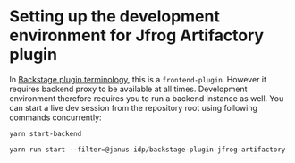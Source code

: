 # Setting up the development environment for Jfrog Artifactory plugin

In [Backstage plugin terminology](https://backstage.io/docs/local-dev/cli-build-system#package-roles), this is a `frontend-plugin`. However it requires backend proxy to be available at all times. Development environment therefore requires you to run a backend instance as well. You can start a live dev session from the repository root using following commands concurrently:

```console
yarn start-backend
```

```console
yarn run start --filter=@janus-idp/backstage-plugin-jfrog-artifactory
```
